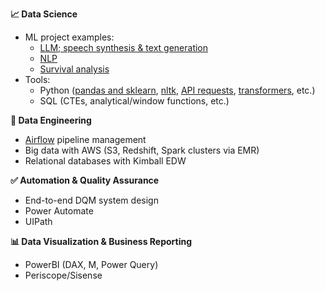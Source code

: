 **📈 Data Science**
  - ML project examples: 
      - [LLM; speech synthesis & text generation](https://github.com/tikhonova/what_would_alan_watts_say)
      - [NLP](https://github.com/tikhonova/NLP)
      - [Survival analysis](https://github.com/tikhonova/2022_DataCon_LA)
  - Tools:
      - Python ([pandas and sklearn](https://github.com/tikhonova/Analyzing-Amazon-Purchase-History/blob/master/Amazon_Purchase_History_Analysis_Workbook.ipynb), [nltk](https://github.com/tikhonova/NLP/blob/master/Create_Ngrams.py), [API requests](https://github.com/tikhonova/Analyzing-Tweet-Data/blob/master/wrangle_act.ipynb), [transformers](https://github.com/tikhonova/what_would_alan_watts_say/blob/master/text_generation_with_aitextgen.ipynb), etc.)
      - SQL (CTEs, analytical/window functions, etc.)

**🔁 Data Engineering**
  - [Airflow](https://github.com/tikhonova/Airflow-DAG_Amazon-Redshift) pipeline management
  - Big data with AWS (S3, Redshift, Spark clusters via EMR)
  - Relational databases with Kimball EDW 
 
**✅ Automation & Quality Assurance**
  - End-to-end DQM system design
  - Power Automate
  - UIPath
    
**📊 Data Visualization & Business Reporting**
  - PowerBI (DAX, M, Power Query)
  - Periscope/Sisense
